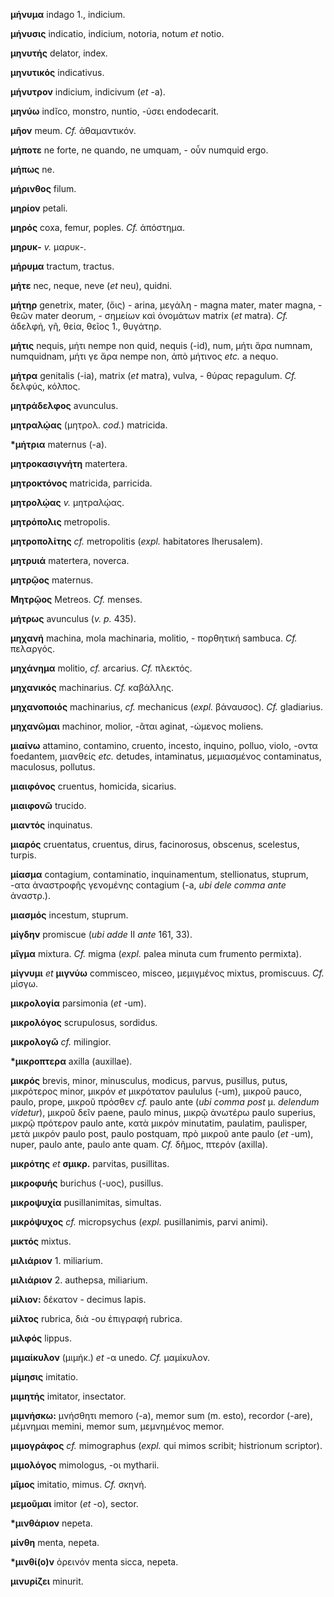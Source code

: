 **μήνυμα** indago 1., indicium.

**μήνυσις** indicatio, indicium, notoria, notum *et* notio.

**μηνυτής** delator, index.

**μηνυτικός** indicativus.

**μήνυτρον** indicium, indicivum (*et* -a).

**μηνύω** indĭco, monstro, nuntio, -ύσει endodecarit.

**μῆον** meum. *Cf.* ἀθαμαντικόν.

**μήποτε** ne forte, ne quando, ne umquam, - οὖν numquid ergo.

**μήπως** ne.

**μήρινθος** filum.

**μηρίον** petali.

**μηρός** coxa, femur, poples. *Cf.* ἀπόστημα.

**μηρυκ-** *v.* μαρυκ-.

**μήρυμα** tractum, tractus.

**μήτε** nec, neque, neve (*et* neu), quidni.

**μήτηρ** genetrix, mater, (ὄις) - arina, μεγάλη - magna mater, mater
magna, - θεῶν mater deorum, - σημείων καὶ ὀνομάτων matrix (*et* matra).
*Cf.* ἀδελφή, γῆ, θεία, θεῖος 1., θυγάτηρ.

**μήτις** nequis, μήτι nempe non quid, nequis (-id), num, μήτι ἄρα
numnam, numquidnam, μήτι γε ἄρα nempe non, ἀπὸ μήτινος *etc.* a nequo.

**μήτρα** genitalis (-ia), matrix (*et* matra), vulva, - θύρας
repagulum. *Cf.* δελφύς, κόλπος.

**μητράδελφος** avunculus.

**μητραλῴας** (μητρολ. *cod.*) matricida.

**\*μήτρια** maternus (-a).

**μητροκασιγνήτη** matertera.

**μητροκτόνος** matricida, parricida.

**μητρολῴας** *v.* μητραλῴας.

**μητρόπολις** metropolis.

**μητροπολίτης** *cf.* metropolitis (*expl.* habitatores Iherusalem).

**μητρυιά** matertera, noverca.

**μητρῷος** maternus.

**Μητρῷος** Metreos. *Cf.* menses.

**μήτρως** avunculus (*v. p.* 435).

**μηχανή** machina, mola machinaria, molitio, - πορθητική sambuca. *Cf.*
πελαργός.

**μηχάνημα** molitio, *cf.* arcarius. *Cf.* πλεκτός.

**μηχανικός** machinarius. *Cf.* καβάλλης.

**μηχανοποιός** machinarius, *cf.* mechanicus (*expl.* βάναυσος). *Cf.*
gladiarius.

**μηχανῶμαι** machinor, molior, -ᾶται aginat, -ώμενος moliens.

**μιαίνω** attamino, contamino, cruento, incesto, inquino, polluo,
violo, -οντα foedantem, μιανθείς *etc.* detudes, intaminatus,
μεμιασμένος contaminatus, maculosus, pollutus.

**μιαιφόνος** cruentus, homicida, sicarius.

**μιαιφονῶ** trucido.

**μιαντός** inquinatus.

**μιαρός** cruentatus, cruentus, dirus, facinorosus, obscenus,
scelestus, turpis.

**μίασμα** contagium, contaminatio, inquinamentum, stellionatus,
stuprum, -ατα ἀναστροφῆς γενομένης contagium (-a, *ubi dele comma ante*
ἀναστρ.).

**μιασμός** incestum, stuprum.

**μίγδην** promiscue (*ubi adde* II *ante* 161, 33).

**μῖγμα** mixtura. *Cf.* migma (*expl.* palea minuta cum frumento
permixta).

**μίγνυμι** *et* **μιγνύω** commisceo, misceo, μεμιγμένος mixtus,
promiscuus. *Cf.* μίσγω.

**μικρολογία** parsimonia (*et* -um).

**μικρολόγος** scrupulosus, sordidus.

**μικρολογῶ** *cf.* milingior.

**\*μικροπτερα** axilla (auxillae).

**μικρός** brevis, minor, minusculus, modicus, parvus, pusillus, putus,
μικρότερος minor, μικρόν *et* μικρότατον paululus (-um), μικροῦ pauco,
paulo, prope, μικροῦ πρόσθεν *cf.* paulo ante (*ubi comma post* μ.
*delendum videtur*), μικροῦ δεῖν paene, paulo minus, μικρῷ ἀνωτέρω paulo
superius, μικρῷ πρότερον paulo ante, κατὰ μικρόν minutatim, paulatim,
paulisper, μετὰ μικρόν paulo post, paulo postquam, πρὸ μικροῦ ante paulo
(*et* -um), nuper, paulo ante, paulo ante quam. *Cf.* δῆμος, πτερόν
(axilla).

**μικρότης** *et* **σμικρ.** parvitas, pusillitas.

**μικροφυής** burichus (-υος), pusillus.

**μικροψυχία** pusillanimitas, simultas.

**μικρόψυχος** *cf.* micropsychus (*expl.* pusillanimis, parvi animi).

**μικτός** mixtus.

**μιλιάριον** 1. miliarium.

**μιλιάριον** 2. authepsa, miliarium.

**μίλιον:** δέκατον - decimus lapis.

**μίλτος** rubrica, διὰ -ου ἐπιγραφή rubrica.

**μιλφός** lippus.

**μιμαίκυλον** (μιμήκ.) *et* -α unedo. *Cf.* μαμίκυλον.

**μίμησις** imitatio.

**μιμητής** imitator, insectator.

**μιμνήσκω:** μνήσθητι memoro (-a), memor sum (m. esto), recordor
(-are), μέμνημαι memini, memor sum, μεμνημένος memor.

**μιμογράφος** *cf.* mimographus (*expl.* qui mimos scribit; histrionum
scriptor).

**μιμολόγος** mimologus, -οι mytharii.

**μῖμος** imitatio, mimus. *Cf.* σκηνή.

**μεμοῦμαι** imitor (*et* -o), sector.

**\*μινθάριον** nepeta.

**μίνθη** menta, nepeta.

**\*μινθί(ο)ν** ὀρεινόν menta sicca, nepeta.

**μινυρίζει** minurit.
